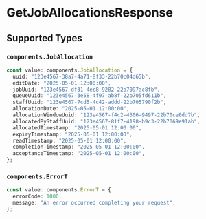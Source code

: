 # GetJobAllocationsResponse


## Supported Types

### `components.JobAllocation`

```typescript
const value: components.JobAllocation = {
  uuid: "123e4567-38a7-4a71-8f33-22b70c04d65b",
  editDate: "2025-05-01 12:00:00",
  jobUuid: "123e4567-df31-4ec8-9282-22b7097ac8fb",
  queueUuid: "123e4567-3e58-4f97-ab8f-22b705fd611b",
  staffUuid: "123e4567-7cd5-4c42-addd-22b705790f2b",
  allocationDate: "2025-05-01 12:00:00",
  allocationWindowUuid: "123e4567-f4c2-4306-9497-22b70ce6dd7b",
  allocatedByStaffUuid: "123e4567-81f7-4198-b9c3-22b7069e91ab",
  allocatedTimestamp: "2025-05-01 12:00:00",
  expiryTimestamp: "2025-05-01 12:00:00",
  readTimestamp: "2025-05-01 12:00:00",
  completionTimestamp: "2025-05-01 12:00:00",
  acceptanceTimestamp: "2025-05-01 12:00:00",
};
```

### `components.ErrorT`

```typescript
const value: components.ErrorT = {
  errorCode: 1000,
  message: "An error occurred completing your request",
};
```

